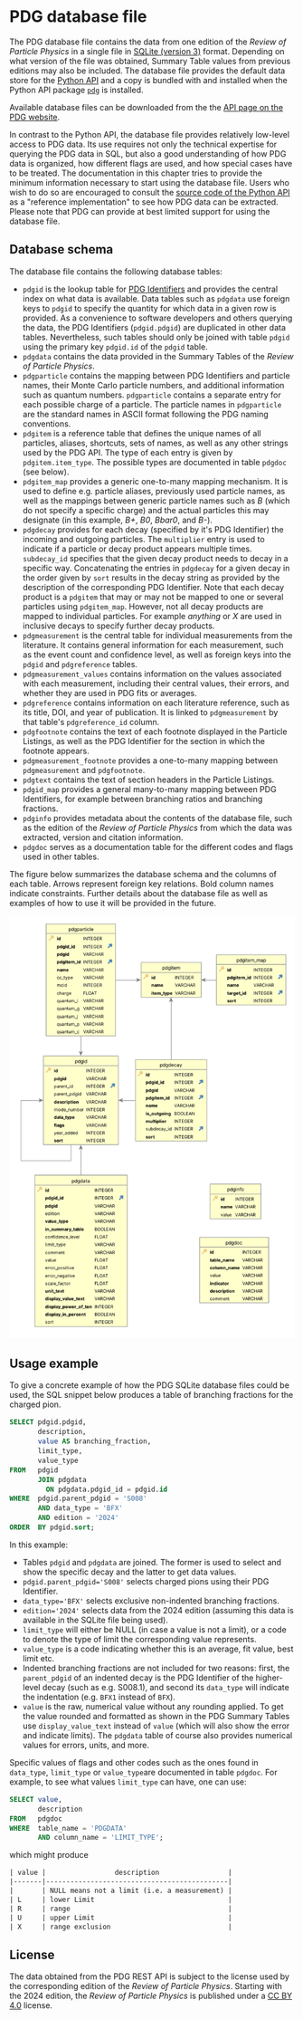 # PDG database file

The PDG database file contains the data from one edition of the *Review of Particle Physics*
in a single file in [SQLite (version 3)](https://sqlite.org/index.html) format.
Depending on what version of the file was obtained, Summary Table values from previous
editions may also be included.
The database file provides the default data store for the [Python API](pythonapi.md) and a copy is bundled
with and installed when the Python API package [`pdg`](https://pypi.org/project/pdg/) is installed.

Available database files can be downloaded from the
the [API page on the PDG website](https://pdg.lbl.gov/api).

In contrast to the Python API, the database file provides relatively low-level access to PDG data.
Its use requires not only the technical expertise for querying the PDG data in SQL, but also a good understanding
of how PDG data is organized, how different flags are used, and how special cases have to be treated.
The documentation in this chapter tries to provide the minimum information necessary to start using the database
file. Users who wish to do so are encouraged to consult the
[source code of the Python API](https://github.com/particledatagroup/api) 
as a "reference implementation" to see how PDG data can be extracted.
Please note that PDG can provide at best limited support for using the database file.

## Database schema

The database file contains the following database tables:

* `pdgid` is the lookup table for [PDG Identifiers](pdgidentifiers.md) and provides the central index
  on what data is available. Data tables such as `pdgdata` use foreign keys to `pdgid` to specify
  the quantity for which data in a given row is provided. As a convenience to software developers
  and others querying the data, the PDG Identifiers (`pdgid.pdgid`) are duplicated in other data tables.
  Nevertheless, such tables should only be joined with table `pdgid` using the primary key `pdgid.id` of the `pdgid` table.
* `pdgdata` contains the data provided in the Summary Tables of the *Review of Particle Physics*.
* `pdgparticle` contains the mapping between PDG Identifiers and particle names, their Monte Carlo
  particle numbers, and additional information such as quantum numbers. `pdgparticle` contains a separate
  entry for each possible charge of a particle. The particle names in `pdgparticle` are the standard names
  in ASCII format following the PDG naming conventions. 
* `pdgitem` is a reference table that defines the unique names of all particles, aliases, shortcuts,
  sets of names, as well as any other strings used by the PDG API.
  The type of each entry is given by `pdgitem.item_type`.
  The possible types are documented in table `pdgdoc` (see below).
* `pdgitem_map` provides a generic one-to-many mapping mechanism. It is used to define e.g. particle
  aliases, previously used particle names, as well as the mappings between generic particle
  names such as _B_ (which do not specify a specific charge) and the actual particles this may designate
  (in this example, _B+_, _B0_, _Bbar0_, and _B-_).
* `pdgdecay` provides for each decay (specified by it's PDG Identifier) the incoming and outgoing particles. The `multiplier` entry is
  used to indicate if a particle or decay product appears multiple times. `subdecay_id` specifies that
  the given decay product needs to decay in a specific way. Concatenating the entries in `pdgdecay` for
  a given decay in the order given by `sort` results in the decay string as provided by the description
  of the corresponding PDG Identifier.
  Note that each decay product is a `pdgitem` that may or may not be mapped to one or several
  particles using `pdgitem_map`. However, not all decay products are mapped to individual particles.
  For example _anything_ or _X_ are used in inclusive decays to specify further decay products.
* `pdgmeasurement` is the central table for individual measurements from the
  literature. It contains general information for each measurement, such as the
  event count and confidence level, as well as foreign keys into the `pdgid` and
  `pdgreference` tables.
* `pdgmeasurement_values` contains information on the values associated with
  each measurement, including their central values, their errors, and whether
  they are used in PDG fits or averages.
* `pdgreference` contains information on each literature reference, such as its
  title, DOI, and year of publication. It is linked to `pdgmeasurement` by that
  table's `pdgreference_id` column.
* `pdgfootnote` contains the text of each footnote displayed in the Particle
  Listings, as well as the PDG Identifier for the section in which the footnote
  appears.
* `pdgmeasurement_footnote` provides a one-to-many mapping between
  `pdgmeasurement` and `pdgfootnote`.
* `pdgtext` contains the text of section headers in the Particle Listings.
* `pdgid_map` provides a general many-to-many mapping between PDG Identifiers,
  for example between branching ratios and branching fractions.
* `pdginfo` provides metadata about the contents of the database file, such as the edition of the
  _Review of Particle Physics_ from which the data was extracted, version and citation information.
* `pdgdoc` serves as a documentation table for the different codes and flags used in other tables.

The figure below summarizes the database schema and the columns of each table.
Arrows represent foreign key relations. Bold column names indicate constraints.
Further details about the database file as well as examples of how to use it will be provided in the future.

![Schema of the SQLite database file](schema-v0.2.png "Schema of the SQLite database file")

## Usage example

To give a concrete example of how the PDG SQLite database files could be used, the SQL snippet below produces a table of
branching fractions for the charged pion.

```sql
SELECT pdgid.pdgid,
       description,
       value AS branching_fraction,
       limit_type,
       value_type
FROM   pdgid
       JOIN pdgdata
         ON pdgdata.pdgid_id = pdgid.id
WHERE  pdgid.parent_pdgid = 'S008'
       AND data_type = 'BFX'
       AND edition = '2024'
ORDER  BY pdgid.sort;
```
In this example:
- Tables `pdgid` and `pdgdata` are joined. The former is used to select and show the specific decay and the latter to get data values.
- `pdgid.parent_pdgid='S008'` selects charged pions using their PDG Identifier.
- `data_type='BFX'` selects exclusive non-indented branching fractions.
- `edition='2024'` selects data from the 2024 edition (assuming this data is available in the SQLite file being used).
- `limit_type` will either be NULL (in case a value is not a limit), or a code to denote the type of limit the corresponding value represents.
- `value_type` is a code indicating whether this is an average, fit value, best limit etc.
- Indented branching fractions are not included for two reasons: first, the `parent_pdgid` of an indented decay is the PDG
  Identifier of the higher-level decay (such as e.g. S008.1), and second its `data_type` will indicate the indentation (e.g. `BFX1` instead of `BFX`).
- `value` is the raw, numerical value without any rounding applied. To get the
  value rounded and formatted as shown in the PDG Summary Tables use `display_value_text` instead of `value`
  (which will also show the error and indicate limits). The `pdgdata` table of course also provides numerical values
  for errors, units, and more.

Specific values of flags and other codes such as the ones found in `data_type`, `limit_type` or `value_type`are documented in table `pdgdoc`.
For example, to see what values `limit_type` can have, one can use:
```sql
SELECT value,
       description
FROM   pdgdoc
WHERE  table_name = 'PDGDATA'
       AND column_name = 'LIMIT_TYPE';  
```
which might produce
```
| value |                 description                 |
|-------|---------------------------------------------|
|       | NULL means not a limit (i.e. a measurement) |
| L     | lower Limit                                 |
| R     | range                                       |
| U     | upper Limit                                 |
| X     | range exclusion                             |
```

## License

The data obtained from the PDG REST API is subject to the license used by the corresponding edition
of the _Review of Particle Physics_. 
Starting with the 2024 edition, the _Review of Particle Physics_ is published under a
[CC BY 4.0](https://creativecommons.org/licenses/by/4.0/) license.
